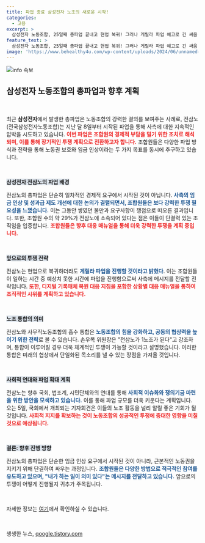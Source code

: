 ```yaml
---
title: 파업 종료 삼성전자 노조의 새로운 시작!
categories:
  - 고용
excerpt: >
  삼성전자 노동조합, 25일째 총파업 끝내고 현업 복귀! 그러나 게릴라 파업 예고로 긴 싸움 예고. 임금 인상 협상은 여전히 안갯속, 향후 국회 기자회견도 예정!
feature_text: >
  삼성전자 노동조합, 25일째 총파업 끝내고 현업 복귀! 그러나 게릴라 파업 예고로 긴 싸움 예고. 임금 인상 협상은 여전히 안갯속, 향후 국회 기자회견도 예정!
image: 'https://www.behealthy4u.com/wp-content/uploads/2024/06/unnamed-file.png'
---
```


<p><img src="https://www.behealthy4u.com/wp-content/uploads/2024/06/unnamed-file.png" alt="info 속보" /></p>

<h2 data-ke-size="size26">삼성전자 노동조합의 총파업과 향후 계획</h2>

<p data-ke-size="size16">&nbsp;</p>

<p data-ke-size="size16">최근 <b>삼성전자</b>에서 발생한 총파업은 노동조합의 강력한 결의를 보여주는 사례로, 전삼노(전국삼성전자노동조합)는 지난 달 8일부터 시작된 파업을 통해 사측에 대한 지속적인 압박을 시도하고 있습니다. <b><span style="color: #ee2323;">이번 파업은 조합원의 경제적 부담을 덜기 위한 조치로 해석되며, 이를 통해 장기적인 투쟁 계획으로 전환하고자 합니다.</span></b> 조합원들은 다양한 파업 방식과 전략을 통해 노동권 보호와 임금 인상이라는 두 가지 목표를 동시에 추구하고 있습니다.</p>

<p data-ke-size="size16">&nbsp;</p>

<p><b><span style="background-color: #21538527;">삼성전자 전삼노의 파업 배경</span></b></p>

<p data-ke-size="size16">전삼노의 총파업은 단순히 일차적인 경제적 요구에서 시작된 것이 아닙니다. <b><span style="color: #1a5490;">사측의 임금 인상 및 성과급 제도 개선에 대한 논의가 결렬되면서, 조합원들은 보다 강력한 투쟁 필요성을 느꼈습니다.</span></b> 이는 그동안 쌓였던 불만과 요구사항이 쟁점으로 떠오른 결과입니다. 또한, 조합원 수의 약 29%가 전삼노에 소속되어 있다는 점은 이들이 단결력 있는 조직임을 입증합니다. <b><span style="color: #ee2323;">조합원들은 향후 대응 매뉴얼을 통해 더욱 강력한 투쟁을 계획 중입니다.</span></b></p>

<p data-ke-size="size16">&nbsp;</p>

<p><b><span style="background-color: #21538527;">앞으로의 투쟁 전략</span></b></p>

<p data-ke-size="size16">전삼노는 현업으로 복귀하더라도 <b><span style="color: #1a5490;">게릴라 파업을 진행할 것이라고 밝혔다</span></b>. 이는 조합원들이 일하는 시간 중 예상치 못한 시간에 파업을 진행함으로써 사측에 메시지를 전달할 전략입니다. <b><span style="color: #ee2323;">또한, 디지털 기록매체 복원 대응 지침을 포함한 상황별 대응 매뉴얼을 통하여 조직적인 시위를 계획하고 있습니다.</span></b></p>

<p data-ke-size="size16">&nbsp;</p>

<p><b><span style="background-color: #21538527;">노조 통합의 의미</span></b></p>

<p data-ke-size="size16">전삼노와 사무직노동조합의 흡수 통합은 <b><span style="color: #1a5490;">노동조합의 힘을 강화하고, 공동의 협상력을 높이기 위한 전략</span></b>로 볼 수 있습니다. 손우목 위원장은 "전삼노가 1노조가 된다"고 강조하며, 통합이 이루어질 경우 더욱 체계적인 투쟁이 가능할 것이라고 설명했습니다. 이러한 통합은 미래의 협상에서 단일화된 목소리를 낼 수 있는 장점을 가져올 것입니다.</p>

<p data-ke-size="size16">&nbsp;</p>

<p><b><span style="background-color: #21538527;">사회적 연대와 파업 확대 계획</span></b></p>

<p data-ke-size="size16">전삼노는 향후 국회, 법조계, 시민단체와의 연대를 통해 <b><span style="color: #1a5490;">사회적 이슈화와 쟁의기금 마련을 위한 방안을 모색하고 있습니다.</span></b> 이를 통해 파업 규모를 더욱 키운다는 계획입니다. 오는 5일, 국회에서 개최되는 기자회견은 이들의 노조 활동을 널리 알릴 좋은 기회가 될 것입니다. <b><span style="color: #ee2323;">사회적 지지를 확보하는 것이 노동조합의 성공적인 투쟁에 중대한 영향을 미칠 것으로 예상됩니다.</span></b></p>

<p data-ke-size="size16">&nbsp;</p>

<p><b><span style="background-color: #21538527;">결론: 향후 진행 방향</span></b></p>

<p data-ke-size="size16">전삼노의 총파업은 단순한 임금 인상 요구에서 시작된 것이 아니라, 근본적인 노동권을 지키기 위해 단결하여 싸우는 과정입니다. <b><span style="color: #1a5490;">조합원들은 다양한 방법으로 적극적인 참여를 유도하고 있으며, "내가 하는 일이 의미 있다"는 메시지를 전달하고 있습니다.</span></b> 앞으로의 투쟁이 어떻게 진행될지 귀추가 주목됩니다. </p>

<p data-ke-size="size16">&nbsp;</p>

<p data-ke-size="size16">자세한 정보는 <a href="https://url.kr/9pghjn">여기</a>에서 확인하실 수 있습니다.</p>

<p data-ke-size="size16">&nbsp;</p>
생생한 뉴스, <a href="https://qoogle.tistory.com" rel="dofollow">qoogle.tistory.com</a>


